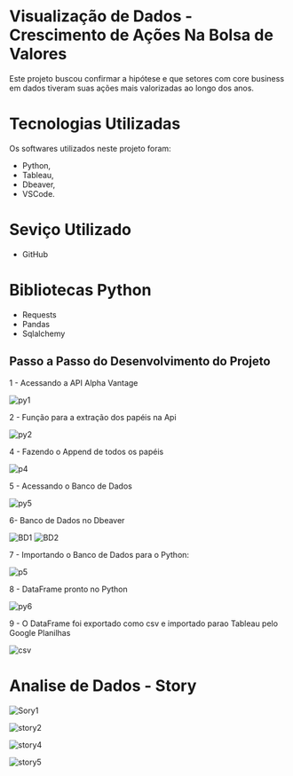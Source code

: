 # Visualização de Dados - Crescimento de Ações Na Bolsa de Valores
Este projeto buscou confirmar a hipótese e que setores com core business em dados tiveram suas ações mais valorizadas
ao longo dos anos.

# Tecnologias Utilizadas

Os softwares utilizados neste projeto foram: 

- Python,
- Tableau,
- Dbeaver,
- VSCode.

# Seviço Utilizado

- GitHub

# Bibliotecas Python

- Requests
- Pandas
- Sqlalchemy

## Passo a Passo do Desenvolvimento do Projeto 

1 - Acessando a API Alpha Vantage 

![py1](https://user-images.githubusercontent.com/84355628/189489484-221fdbc1-d987-4c40-a7e6-8eebb93d0555.png)

2 - Função para a extração dos papéis na Api 

![py2](https://user-images.githubusercontent.com/84355628/189489521-2e2b2c0b-8079-4a90-8201-215f5b1dc73e.png)

4 - Fazendo o Append de todos os papéis

![p4](https://user-images.githubusercontent.com/84355628/189489714-17c569a5-0c27-4cea-9844-4205dc96ea04.png)

5 - Acessando o Banco de Dados  

![py5](https://user-images.githubusercontent.com/84355628/189489737-0bf6d680-9e47-4a1d-b76a-0ba6ddc8947b.png)

6- Banco de Dados no Dbeaver

![BD1](https://user-images.githubusercontent.com/84355628/189490015-25c62337-2773-4046-9573-434e7d7ea3fe.png)
![BD2](https://user-images.githubusercontent.com/84355628/189490024-9fa8a70a-508f-4d2e-8825-f4bfaea2671a.png)

7 - Importando o Banco de Dados para o Python: 

![p5](https://user-images.githubusercontent.com/84355628/189490074-88f1b6d3-994b-45c7-8f7a-b2f1ac2de930.png)

8 - DataFrame pronto no Python 

![py6](https://user-images.githubusercontent.com/84355628/189490121-a1e99f92-e885-4b12-b8bf-b867bb5a9aa0.png)

9 - O DataFrame foi exportado como csv e importado parao Tableau pelo Google Planilhas

![csv](https://user-images.githubusercontent.com/84355628/189490234-19e2479f-0a6d-4ed1-93bf-2f060faf6fe4.png)

# Analise de Dados - Story 

![Sory1](https://user-images.githubusercontent.com/84355628/189490340-c0332cfb-442b-4e02-9fb7-ae4a3f11daa4.png)

![story2](https://user-images.githubusercontent.com/84355628/189490348-1a0a4481-767b-43c8-9b96-075bd77fbb8e.png)

![story4](https://user-images.githubusercontent.com/84355628/189490356-0a37e773-0759-4725-902c-cbe814b5ddbb.png)

![story5](https://user-images.githubusercontent.com/84355628/189490369-9b756729-5c3a-4c46-bb80-005de7af3129.png)



